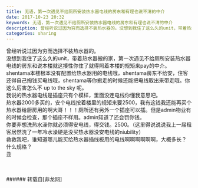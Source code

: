 ```yaml
---
title: 无语，第一次遇见不给厕所安装热水器电线的房东和有理也说不清的中介
date: 2017-10-23 20:32
keywords: 无语，第一次遇见不给厕所安装热水器电线的房东和有理也说不清的中介
description: 曾经听说过因为穷而选择不装热水器的。没想到我住了这么久的unit，带着热水器搬的家，第一次遇见不给厕所安装热水器电线的房东和说本楼就这揍性你住了就得照着本楼的规矩来pay的中介。shentama本楼根本没有配置给热水器用的电线哦，shentama房东不给安，住客还得自己掏钱买电线哦，shentama等你搬走的时候还能把电线取出来带走哦。你这么厉害怎么不 up to the sky 呢。我说的热水器电线是插座只有个模样，里面没连电线你懂我意思吧。热水器2000多买的，安个电线按着楼里的规矩来要2500，我有这钱我还能再买个热水器给厨房用的啊大哥！！！厕所还有另外一个插座可以插。但是admin物业有的时候会检查，那个插座不样用。admin知道了还会罚你钱。你要非想洗热水澡你就必须得安电线，得交钱。2500。（这里得说说说我上一届租客居然洗了一年冷水澡硬是没买热水器没安电线的niubility）救救我吧，谁知道哪儿能买给热水器插线板用的电线啊啊啊啊啊啊，大概多长？ 什么规格？丑
categories: sharing
---
```

<td class="t_f" id="postmessage_943899">

曾经听说过因为穷而选择不装热水器的。<br/>
没想到我住了这么久的unit，带着热水器搬的家，第一次遇见不给厕所安装热水器电线的房东和说本楼就这揍性你住了就得照着本楼的规矩来pay的中介。<br/>
shentama本楼根本没有配置给热水器用的电线哦，shentama房东不给安，住客还得自己掏钱买电线哦，shentama等你搬走的时候还能把电线取出来带走哦。你这么厉害怎么不 up to the sky 呢。<br/>
我说的热水器电线是插座只有个模样，里面没连电线你懂我意思吧。<br/>
热水器2000多买的，安个电线按着楼里的规矩来要2500，我有这钱我还能再买个热水器给厨房用的啊大哥！！！厕所还有另外一个插座可以插。但是admin物业有的时候会检查，那个插座不样用。admin知道了还会罚你钱。<br/>
你要非想洗热水澡你就必须得安电线，得交钱。2500。（这里得说说说我上一届租客居然洗了一年冷水澡硬是没买热水器没安电线的niubility）<br/>
救救我吧，谁知道哪儿能买给热水器插线板用的电线啊啊啊啊啊啊，大概多长？ 什么规格？<br/>
丑<br/>
<img alt="" border="0" class="zoom" data-cf-modified-b1fadfad566b3b302b64e5a9-="" file="http://www.flw.ph/data/appbyme/upload/image/201710/23/s3r2eMYkQIiO.jpg" id="aimg_u5ueX" lazyloadthumb="1" onclick="" onmouseover="" src="http://www.flw.ph/data/appbyme/upload/image/201710/23/s3r2eMYkQIiO.jpg"/><br/>
<br/>
<br/>
</td>
###### 转载自[菲龙网]